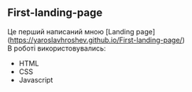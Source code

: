## First-landing-page
Це перший написаний мною [Landing page] (https://yaroslavhroshev.github.io/First-landing-page/)  
В роботі використовувались:  
- HTML  
- CSS  
- Javascript  
